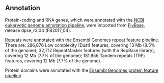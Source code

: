 Annotation
----------

Protein-coding and RNA genes, which were annotated with the [NCBI
eukaryotic genome annotation
pipeline](https://www.ncbi.nlm.nih.gov/genome/annotation_euk/process/),
were imported from [FlyBase](http://www.flybase.org), release
dpse\_r3.04 (FB2017\_04).

Repeats were annotated with the [Ensembl Genomes repeat feature
pipeline](http://ensemblgenomes.org/info/data/repeat_features). There
are: 286,876 Low complexity (Dust) features, covering 13 Mb (8.5% of the
genome); 32,712 RepeatMasker features (with the RepBase library),
covering 12 Mb (7.7% of the genome); 181,856 Tandem repeats (TRF)
features, covering 12 Mb (7.7% of the genome).

Protein domains were annotated with the [Ensembl Genomes protein feature
pipeline](http://ensemblgenomes.org/info/data/protein_features).
